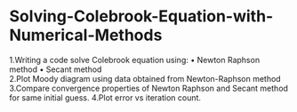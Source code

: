 # Solving-Colebrook-Equation-with-Numerical-Methods
1.Writing a code solve Colebrook equation using:
• Newton Raphson method  • Secant method  
2.Plot Moody diagram using data obtained from Newton-Raphson method
3.Compare convergence properties of Newton Raphson and Secant  method for same initial guess. 
4.Plot error vs iteration count.
